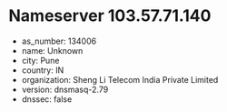 # Nameserver 103.57.71.140

* as_number: 134006
* name: Unknown
* city: Pune
* country: IN
* organization: Sheng Li Telecom India Private Limited
* version: dnsmasq-2.79
* dnssec: false
